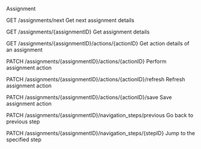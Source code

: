 Assignment


GET
/assignments/next
Get next assignment details


GET
/assignments/{assignmentID}
Get assignment details


GET
/assignments/{assignmentID}/actions/{actionID}
Get action details of an assignment


PATCH
/assignments/{assignmentID}/actions/{actionID}
Perform assignment action


PATCH
/assignments/{assignmentID}/actions/{actionID}/refresh
Refresh assignment action


PATCH
/assignments/{assignmentID}/actions/{actionID}/save
Save assignment action


PATCH
/assignments/{assignmentID}/navigation_steps/previous
Go back to previous step


PATCH
/assignments/{assignmentID}/navigation_steps/{stepID}
Jump to the specified step